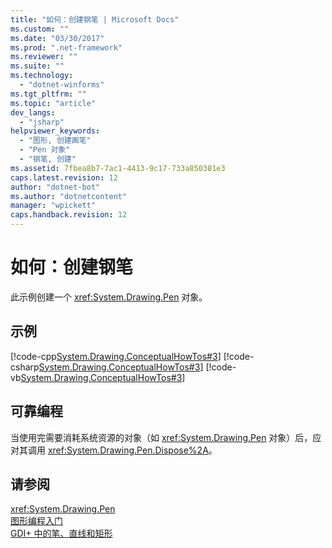 ```yaml
---
title: "如何：创建钢笔 | Microsoft Docs"
ms.custom: ""
ms.date: "03/30/2017"
ms.prod: ".net-framework"
ms.reviewer: ""
ms.suite: ""
ms.technology: 
  - "dotnet-winforms"
ms.tgt_pltfrm: ""
ms.topic: "article"
dev_langs: 
  - "jsharp"
helpviewer_keywords: 
  - "图形, 创建画笔"
  - "Pen 对象"
  - "钢笔, 创建"
ms.assetid: 7fbea8b7-7ac1-4413-9c17-733a850381e3
caps.latest.revision: 12
author: "dotnet-bot"
ms.author: "dotnetcontent"
manager: "wpickett"
caps.handback.revision: 12
---
```

# 如何：创建钢笔
此示例创建一个 <xref:System.Drawing.Pen> 对象。  
  
## 示例  
 [!code-cpp[System.Drawing.ConceptualHowTos#3](../../../../samples/snippets/cpp/VS_Snippets_Winforms/System.Drawing.ConceptualHowTos/cpp/form1.cpp#3)]
 [!code-csharp[System.Drawing.ConceptualHowTos#3](../../../../samples/snippets/csharp/VS_Snippets_Winforms/System.Drawing.ConceptualHowTos/CS/form1.cs#3)]
 [!code-vb[System.Drawing.ConceptualHowTos#3](../../../../samples/snippets/visualbasic/VS_Snippets_Winforms/System.Drawing.ConceptualHowTos/VB/form1.vb#3)]  
  
## 可靠编程  
 当使用完需要消耗系统资源的对象（如 <xref:System.Drawing.Pen> 对象）后，应对其调用 <xref:System.Drawing.Pen.Dispose%2A>。  
  
## 请参阅  
 <xref:System.Drawing.Pen>   
 [图形编程入门](../../../../docs/framework/winforms/advanced/getting-started-with-graphics-programming.md)   
 [GDI\+ 中的笔、直线和矩形](../../../../docs/framework/winforms/advanced/pens-lines-and-rectangles-in-gdi.md)